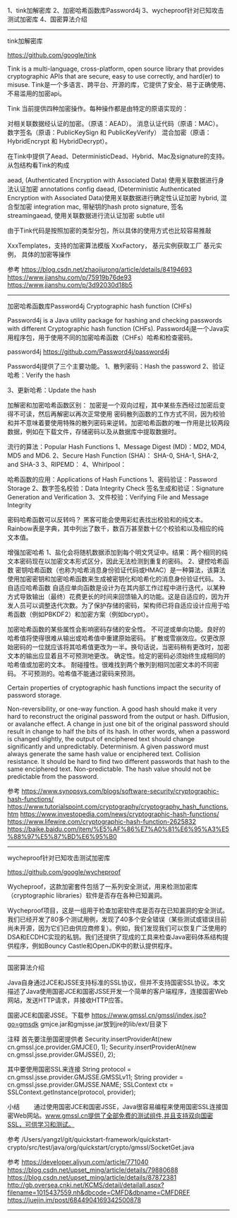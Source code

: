 1、tink加解密库
2、加密哈希函数库Password4j
3、wycheproof针对已知攻击测试加密库
4、国密算法介绍





---------------------------------------------------------------------------------------------------------------------
tink加解密库

https://github.com/google/tink


Tink is a multi-language, cross-platform, open source library that provides cryptographic APIs that are secure, easy to use correctly, and hard(er) to misuse.
Tink是一个多语言、跨平台、开源的库，它提供了安全、易于正确使用、不易滥用的加密api。


Tink 当前提供四种加密操作。每种操作都是由特定的原语实现的：

对相关联数据经认证的加密。（原语：AEAD）。
消息认证代码（原语：MAC）。
数字签名（原语：PublicKeySign 和 PublicKeyVerify）
混合加密（原语：HybridEncrypt 和 HybridDecrypt）。




在Tink中提供了Aead、DeterministicDead、Hybrid、Mac及signature的支持。从包结构看Tink的构成

aead, (Authenticated Encryption with Associated Data) 使用关联数据进行身法认证加密
annotations
config
daead, (Deterministic Authenticated Encryption with Associated Data)使用关联数据进行确定性认证加密
hybrid, 混合型加密
integration
mac, 带秘钥的hash
proto
signature, 签名
streamingaead, 使用关联数据进行流认证加密
subtle
util



由于Tink代码是按照加密的类型分包，所以具体的使用方式也比较容易推敲

XxxTemplates，支持的加密算法模版
XxxFactory， 基元实例获取工厂
基元实例， 具体的加密等操作






参考
https://blog.csdn.net/zhaojiurong/article/details/84194693
https://www.jianshu.com/p/75919b76de93
https://www.jianshu.com/p/3d92030d18b5




---------------------------------------------------------------------------------------------------------------------
加密哈希函数库Password4j
Cryptographic hash function (CHFs)

Password4j is a Java utility package for hashing and checking passwords with different Cryptographic hash function (CHFs).
Password4j是一个Java实用程序包，用于使用不同的加密哈希函数（CHFs）哈希和检查密码。

password4j
https://github.com/Password4j/password4j

Password4j提供了三个主要功能。
1、散列密码：Hash the password
2、验证哈希：Verify the hash

3、更新哈希：Update the hash







加解密和加密哈希函数区别：
加密是一个双向过程，其中某些东西经过加密后变得不可读，然后再解密以再次正常使用
密码散列函数的工作方式不同，因为校验和并不意味着要使用特殊的散列密码来逆转。加密哈希函数的唯一作用是比较两段数据，例如在下载文件，存储密码以及从数据库中提取数据时。


流行的算法：Popular Hash Functions
1、Message Digest (MD)：MD2, MD4, MD5 and MD6.
2、Secure Hash Function (SHA)： SHA-0, SHA-1, SHA-2, and SHA-3
3、RIPEMD：
4、Whirlpool：


哈希函数的应用：Applications of Hash Functions
1、密码验证：Password Storage
2、数字签名校验：Data Integrity Check
    签名生成和验证：Signature Generation and Verification
3、文件校验：Verifying File and Message Integrity



密码哈希函数可以反转吗？
黑客可能会使用彩虹表找出校验和的纯文本。Rainbow表是字典，其中列出了数千，数百万甚至数十亿个校验和以及相应的纯文本值。


增强加密哈希
1、盐化会将随机数据添加到每个明文凭证中。结果：两个相同的纯文本密码现在以加密文本形式区分，因此无法检测到重复的密码。
2、键控哈希函数
  密钥哈希函数（也称为哈希消息身份验证代码或HMAC）是一种算法，该算法使用加密密钥和加密哈希函数来生成被密钥化和哈希化的消息身份验证代码。
3、自适应哈希函数
  自适应单向函数是设计为在其内部工作过程中进行迭代，以某种方式导致输出（最终）花费更长的时间来回馈输入的功能。这是自适应的，因为开发人员可以调整迭代次数。为了保护存储的密码，架构师已将自适应设计应用于哈希函数（例如PBKDF2）和加密方案（例如bcrypt）。



加密哈希函数的某些属性会影响密码存储的安全性。
不可逆或单向功能。良好的哈希值将使得很难从输出或哈希值中重建原始密码。
扩散或雪崩效应。仅更改原始密码的一位就应该将其哈希值更改为一半。换句话说，当密码稍有更改时，加密文本的输出应显着且不可预测地更改。
确定性。给定的密​​码必须始终生成相同的哈希值或加密的文本。
耐碰撞性。很难找到两个散列到相同加密文本的不同密码。
不可预测的。哈希值不能通过密码来预测。


Certain properties of cryptographic hash functions impact the security of password storage.

Non-reversibility, or one-way function. A good hash should make it very hard to reconstruct the original password from the output or hash.
Diffusion, or avalanche effect. A change in just one bit of the original password should result in change to half the bits of its hash. In other words, when a password is changed slightly, the output of enciphered text should change significantly and unpredictably.
Determinism. A given password must always generate the same hash value or enciphered text.
Collision resistance. It should be hard to find two different passwords that hash to the same enciphered text.
Non-predictable. The hash value should not be predictable from the password.




参考
https://www.synopsys.com/blogs/software-security/cryptographic-hash-functions/
https://www.tutorialspoint.com/cryptography/cryptography_hash_functions.htm
https://www.investopedia.com/news/cryptographic-hash-functions/
https://www.lifewire.com/cryptographic-hash-function-2625832
https://baike.baidu.com/item/%E5%AF%86%E7%A0%81%E6%95%A3%E5%88%97%E5%87%BD%E6%95%B0



---------------------------------------------------------------------------------------------------------------------
wycheproof针对已知攻击测试加密库


https://github.com/google/wycheproof

Wycheproof，这款加密套件包括了一系列安全测试，用来检测加密库（cryptographic libraries）软件是否存在各种已知漏洞。

Wycheproof项目，这是一组用于检查加密软件库是否存在已知漏洞的安全测试。我们已经开发了80多个测试用例，发现了40多个安全错误（某些测试或错误目前尚未开源，因为它们已由供应商修复）。例如，我们发现我们可以恢复广泛使用的DSA和ECDHC实现的私钥。我们还提供了现成的工具来检查Java密码体系结构提供程序，例如Bouncy Castle和OpenJDK中的默认提供程序。




---------------------------------------------------------------------------------------------------------------------

国密算法介绍


Java自身通过JCE和JSSE支持标准的SSL协议，但并不支持国密SSL协议。本文描述了Java使用国密JCE和国密JSSE开发一个简单的客户端程序，连接国密Web网站，发送HTTP请求，并接收HTTP应答。


国密JCE和国密JSSE。下载参 
https://www.gmssl.cn/gmssl/index.jsp?go=gmsdk
gmjce.jar和gmjsse.jar放到jre的lib/ext/目录下



注释
首先要注册国密提供者
Security.insertProviderAt(new cn.gmssl.jce.provider.GMJCE(), 1);
Security.insertProviderAt(new cn.gmssl.jsse.provider.GMJSSE(), 2);

其中要使用国密SSL来连接
String protocol = cn.gmssl.jsse.provider.GMJSSE.GMSSLv11;
String provider = cn.gmssl.jsse.provider.GMJSSE.NAME;
SSLContext ctx = SSLContext.getInstance(protocol, provider);

小结
  通过使用国密JCE和国密JSSE，Java很容易编程来使用国密SSL连接国密Web网站。www.gmssl.cn提供了全部免费的测试组件,并且支持双向国密SSL，可供学习和测试。


参考
/Users/yangzl/git/quickstart-framework/quickstart-crypto/src/test/java/org/quickstart/crypto/gmssl/SocketGet.java



参考
https://developer.aliyun.com/article/771040
https://blog.csdn.net/upset_ming/article/details/79880688
https://blog.csdn.net/upset_ming/article/details/87872381
http://gb.oversea.cnki.net/KCMS/detail/detailall.aspx?filename=1015437559.nh&dbcode=CMFD&dbname=CMFDREF
https://juejin.im/post/6844904169342500878



---------------------------------------------------------------------------------------------------------------------







